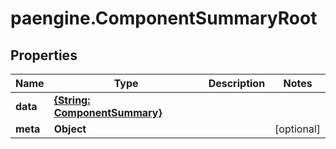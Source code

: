 # paengine.ComponentSummaryRoot

## Properties

Name | Type | Description | Notes
------------ | ------------- | ------------- | -------------
**data** | [**{String: ComponentSummary}**](ComponentSummary.md) |  | 
**meta** | **Object** |  | [optional] 


